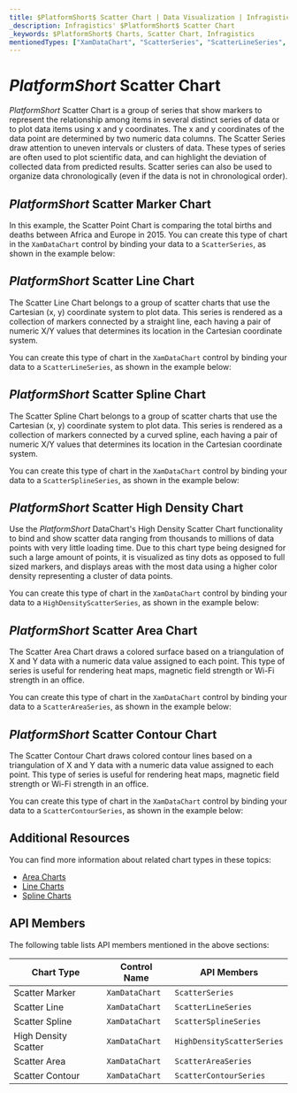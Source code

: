 ```yaml
---
title: $PlatformShort$ Scatter Chart | Data Visualization | Infragistics
_description: Infragistics' $PlatformShort$ Scatter Chart
_keywords: $PlatformShort$ Charts, Scatter Chart, Infragistics
mentionedTypes: ["XamDataChart", "ScatterSeries", "ScatterLineSeries", "ScatterSplineSeries", "HighDensityScatterSeries", "ScatterAreaSeries", "ScatterContourSeries"]
---
```

# $PlatformShort$ Scatter Chart

$PlatformShort$ Scatter Chart is a group of series that show markers to represent the relationship among items in several distinct series of data or to plot data items using x and y coordinates. The x and y coordinates of the data point are determined by two numeric data columns. The Scatter Series draw attention to uneven intervals or clusters of data. These types of series are often used to plot scientific data, and can highlight the deviation of collected data from predicted results. Scatter series can also be used to organize data chronologically (even if the data is not in chronological order).

## $PlatformShort$ Scatter Marker Chart

In this example, the Scatter Point Chart is comparing the total births and deaths between Africa and Europe in 2015. You can create this type of chart in the `XamDataChart` control by binding your data to a `ScatterSeries`, as shown in the example below:

<code-view style="height: 600px"
           data-demos-base-url="{environment:dvDemosBaseUrl}"
           iframe-src="{environment:dvDemosBaseUrl}/charts/data-chart-scatter-point-chart"
           alt="$PlatformShort$ Scatter Marker Chart" >
</code-view>

<div class="divider--half"></div>

## $PlatformShort$ Scatter Line Chart

The Scatter Line Chart belongs to a group of scatter charts that use the Cartesian (x, y) coordinate system to plot data. This series is rendered as a collection of markers connected by a straight line, each having a pair of numeric X/Y values that determines its location in the Cartesian coordinate system.

You can create this type of chart in the `XamDataChart` control by binding your data to a `ScatterLineSeries`, as shown in the example below:

<code-view style="height: 600px"
           data-demos-base-url="{environment:dvDemosBaseUrl}"
           iframe-src="{environment:dvDemosBaseUrl}/charts/data-chart-scatter-line-chart"
           alt="$PlatformShort$ Scatter Line Chart" >
</code-view>

<div class="divider--half"></div>

## $PlatformShort$ Scatter Spline Chart

The Scatter Spline Chart belongs to a group of scatter charts that use the Cartesian (x, y) coordinate system to plot data. This series is rendered as a collection of markers connected by a curved spline, each having a pair of numeric X/Y values that determines its location in the Cartesian coordinate system.

You can create this type of chart in the `XamDataChart` control by binding your data to a `ScatterSplineSeries`, as shown in the example below:

<code-view style="height: 600px"
           data-demos-base-url="{environment:dvDemosBaseUrl}"
           iframe-src="{environment:dvDemosBaseUrl}/charts/data-chart-scatter-spline-chart"
           alt="$PlatformShort$ Scatter Spline Chart" >
</code-view>

<div class="divider--half"></div>

## $PlatformShort$ Scatter High Density Chart

Use the $PlatformShort$ DataChart's High Density Scatter Chart functionality to bind and show scatter data ranging from thousands to millions of data points with very little loading time. Due to this chart type being designed for such a large amount of points, it is visualized as tiny dots as opposed to full sized markers, and displays areas with the most data using a higher color density representing a cluster of data points.

You can create this type of chart in the `XamDataChart` control by binding your data to a `HighDensityScatterSeries`, as shown in the example below:

<code-view style="height: 600px"
           data-demos-base-url="{environment:dvDemosBaseUrl}"
           iframe-src="{environment:dvDemosBaseUrl}/charts/data-chart-type-scatter-hd-series"
           alt="$PlatformShort$ Scatter HD Chart" >
</code-view>

<div class="divider--half"></div>

## $PlatformShort$ Scatter Area Chart

The Scatter Area Chart draws a colored surface based on a triangulation of X and Y data with a numeric data value assigned to each point. This type of series is useful for rendering heat maps, magnetic field strength or Wi-Fi strength in an office.

You can create this type of chart in the `XamDataChart` control by binding your data to a `ScatterAreaSeries`, as shown in the example below:

<code-view style="height: 600px"
           data-demos-base-url="{environment:dvDemosBaseUrl}"
           iframe-src="{environment:dvDemosBaseUrl}/charts/data-chart-type-scatter-area-series"
           alt="$PlatformShort$ Scatter Area Chart" >
</code-view>

<div class="divider--half"></div>

## $PlatformShort$ Scatter Contour Chart

The Scatter Contour Chart draws colored contour lines based on a triangulation of X and Y data with a numeric data value assigned to each point. This type of series is useful for rendering heat maps, magnetic field strength or Wi-Fi strength in an office.

You can create this type of chart in the `XamDataChart` control by binding your data to a `ScatterContourSeries`, as shown in the example below:

<code-view style="height: 600px"
           data-demos-base-url="{environment:dvDemosBaseUrl}"
           iframe-src="{environment:dvDemosBaseUrl}/charts/data-chart-type-scatter-contour-series"
           alt="$PlatformShort$ Scatter Contour Chart" >
</code-view>

<div class="divider--half"></div>

## Additional Resources

You can find more information about related chart types in these topics:

- [Area Charts](area-chart.md)
- [Line Charts](line-chart.md)
- [Spline Charts](spline-chart.md)

## API Members

The following table lists API members mentioned in the above sections:

Chart Type                  | Control Name   | API Members
----------------------------|----------------|------------------------
Scatter Marker              | `XamDataChart` | `ScatterSeries`
Scatter Line                | `XamDataChart` | `ScatterLineSeries`
Scatter Spline              | `XamDataChart` | `ScatterSplineSeries`
High Density Scatter        | `XamDataChart` | `HighDensityScatterSeries`
Scatter Area                | `XamDataChart` | `ScatterAreaSeries`
Scatter Contour             | `XamDataChart` | `ScatterContourSeries`
